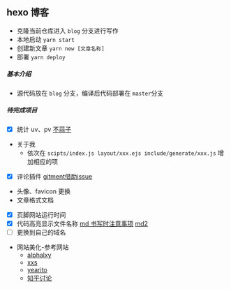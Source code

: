 ## hexo 博客
- 克隆当前仓库进入 `blog` 分支进行写作
- 本地启动 `yarn start`
- 创建新文章 `yarn new [文章名称]`
- 部署 `yarn deploy`
##### 基本介绍
- 源代码放在 `blog` 分支，编译后代码部署在 `master`分支

##### 待完成项目
- [x] 统计 uv、pv [不蒜子](http://ibruce.info/2015/04/04/busuanzi/)
- 关于我
    * 依次在 `scipts/index.js layout/xxx.ejs include/generate/xxx.js` 增加相应的项
- [x] 评论插件 [gitment借助issue](https://imsun.net/posts/gitment-introduction/)
- 头像、favicon 更换
- 文章格式文档
- [x] 页脚网站运行时间
- [x] 代码高亮显示文件名称 [md 书写时注意事项](https://hexo.io/zh-cn/docs/writing.html) [md2](http://yearito.cn/posts/hexo-writing-skills.html) 
- [ ] 更换到自己的域名
- 网站美化-参考网站
    * [alphalxy](https://www.alphalxy.com/2019/03/customize-icarus/#more)
    * [xxs](https://verbf.github.io/post/deeplearning-ai-4-week-4/)
    * [yearito](http://yearito.cn/about/)
    * [知乎讨论](https://www.zhihu.com/question/24422335/answer/667475744)